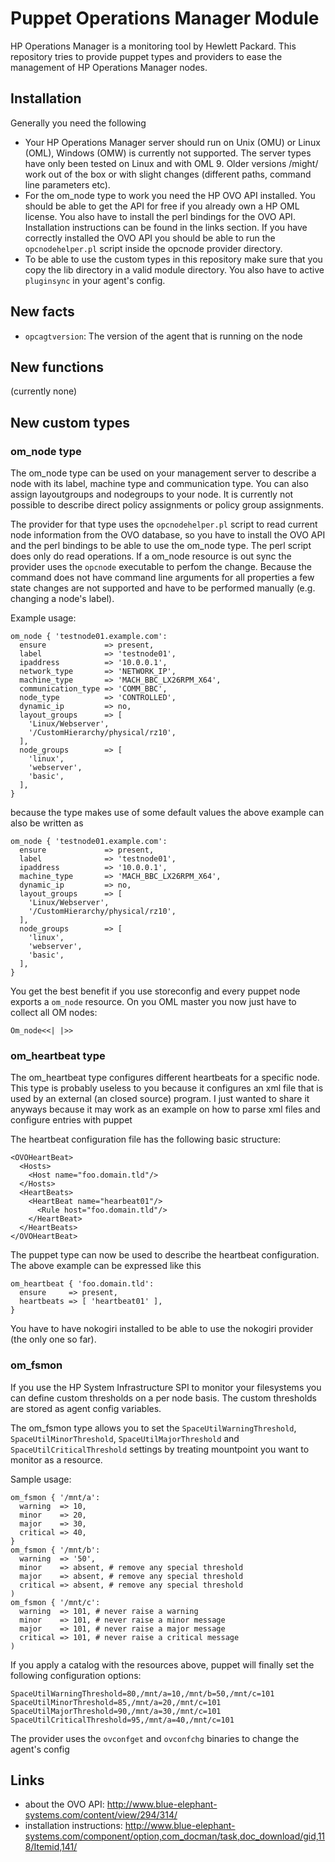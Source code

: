 Puppet Operations Manager Module
=================================

HP Operations Manager is a monitoring tool by Hewlett Packard. This repository
tries to provide puppet types and providers to ease the management of HP Operations
Manager nodes.

Installation
------------

Generally you need the following

* Your HP Operations Manager server should run on Unix (OMU) or Linux (OML), Windows (OMW) is
  currently not supported. The server types have only been tested on Linux and with OML 9. Older
  versions /might/ work out of the box or with slight changes (different paths, command line
  parameters etc).
* For the om\_node type to work you need the HP OVO API installed. You should be able to get
  the API for free if you already own a HP OML license. You also have to install the perl
  bindings for the OVO API. Installation instructions can be found in the links section.
  If you have correctly installed the OVO API you should be able to run the `opcnodehelper.pl`
  script inside the opcnode provider directory.
* To be able to use the custom types in this repository make sure that you copy the lib directory
  in a valid module directory. You also have to active `pluginsync` in your agent's config.

New facts
---------
* `opcagtversion`: The version of the agent that is running on the node

New functions
-------------
(currently none)

New custom types
----------------

### om\_node type

The om\_node type can be used on your management server to describe a node with
its label, machine type and communication type. You can also assign
layoutgroups and nodegroups to your node. It is currently not possible to
describe direct policy assignments or policy group assignments.

The provider for that type uses the `opcnodehelper.pl` script to read current
node information from the OVO database, so you have to install the OVO API
and the perl bindings to be able to use the om\_node type. The perl script
does only do read operations. If a om\_node resource is out sync the provider
uses the `opcnode` executable to perfom the change. Because the command does not have
command line arguments for all properties a few state changes are not
supported and have to be performed manually (e.g. changing a node's label).

Example usage:

    om_node { 'testnode01.example.com':
      ensure             => present,
      label              => 'testnode01',
      ipaddress          => '10.0.0.1',
      network_type       => 'NETWORK_IP',
      machine_type       => 'MACH_BBC_LX26RPM_X64',
      communication_type => 'COMM_BBC',
      node_type          => 'CONTROLLED',
      dynamic_ip         => no,
      layout_groups      => [
        'Linux/Webserver',
        '/CustomHierarchy/physical/rz10',
      ],
      node_groups        => [
        'linux',
        'webserver',
        'basic',
      ],
    }

because the type makes use of some default values the above example can also be written as

    om_node { 'testnode01.example.com':
      ensure             => present,
      label              => 'testnode01',
      ipaddress          => '10.0.0.1',
      machine_type       => 'MACH_BBC_LX26RPM_X64',
      dynamic_ip         => no,
      layout_groups      => [
        'Linux/Webserver',
        '/CustomHierarchy/physical/rz10',
      ],
      node_groups        => [
        'linux',
        'webserver',
        'basic',
      ],
    }

You get the best benefit if you use storeconfig and every puppet node exports a `om_node` resource.
On you OML master you now just have to collect all OM nodes:

    Om_node<<| |>>

### om\_heartbeat type

The om\_heartbeat type configures different heartbeats for a specific node.
This type is probably useless to you because it configures an xml file that is used by an
external (an closed source) program. I just wanted to share it anyways because it may work
as an example on how to parse xml files and configure entries with puppet

The heartbeat configuration file has the following basic structure:

    <OVOHeartBeat>
      <Hosts>
        <Host name="foo.domain.tld"/>
      </Hosts>
      <HeartBeats>
        <HeartBeat name="hearbeat01"/>
          <Rule host="foo.domain.tld"/>
        </HeartBeat>
      </HeartBeats>
    </OVOHeartBeat>

The puppet type can now be used to describe the heartbeat configuration. The above example can be expressed like this

    om_heartbeat { 'foo.domain.tld':
      ensure     => present,
      heartbeats => [ 'heartbeat01' ],
    }

You have to have nokogiri installed to be able to use the nokogiri provider (the only one so far).

### om\_fsmon

If you use the HP System Infrastructure SPI to monitor your filesystems you can define custom
thresholds on a per node basis. The custom thresholds are stored as agent config variables.

The om\_fsmon type allows you to set the `SpaceUtilWarningThreshold`, `SpaceUtilMinorThreshold`,
`SpaceUtilMajorThreshold` and `SpaceUtilCriticalThreshold` settings by treating mountpoint you
want to monitor as a resource.

Sample usage:

    om_fsmon { '/mnt/a':
      warning  => 10,
      minor    => 20,
      major    => 30,
      critical => 40,
    }
    om_fsmon { '/mnt/b':
      warning  => '50',
      minor    => absent, # remove any special threshold
      major    => absent, # remove any special threshold
      critical => absent, # remove any special threshold
    )
    om_fsmon { '/mnt/c':
      warning  => 101, # never raise a warning
      minor    => 101, # never raise a minor message
      major    => 101, # never raise a major message
      critical => 101, # never raise a critical message
    )

If you apply a catalog with the resources above, puppet will finally set the following
configuration options:

    SpaceUtilWarningThreshold=80,/mnt/a=10,/mnt/b=50,/mnt/c=101
    SpaceUtilMinorThreshold=85,/mnt/a=20,/mnt/c=101
    SpaceUtilMajorThreshold=90,/mnt/a=30,/mnt/c=101
    SpaceUtilCriticalThreshold=95,/mnt/a=40,/mnt/c=101

The provider uses the `ovconfget` and `ovconfchg` binaries to change the
agent's config

Links
-----
* about the OVO API: http://www.blue-elephant-systems.com/content/view/294/314/
* installation instructions: http://www.blue-elephant-systems.com/component/option,com_docman/task,doc_download/gid,118/Itemid,141/

